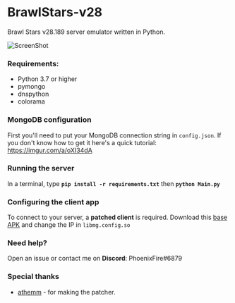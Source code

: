 # BrawlStars-v28

Brawl Stars v28.189 server emulator written in Python.

![ScreenShot](https://cdn.discordapp.com/attachments/817282221177569332/817717138256560188/Screenshot_20210306-131235_Modern_Brawl.jpg) 

### Requirements:
- Python 3.7 or higher
- pymongo
- dnspython
- colorama

### MongoDB configuration
First you'll need to put your MongoDB connection string in `config.json`. If you don't know how to get it here's a quick tutorial: https://imgur.com/a/oXI34dA

### Running the server
In a terminal, type __`pip install -r requirements.txt`__ then __`python Main.py`__

### Configuring the client app
To connect to your server, a **patched client** is required. 
Download this [base APK](https://mega.nz/file/uDoGmLKI#QmTXlIunmwBdGEX30qjuxyBupX_fiWAOoyY-T81jXdo) and change the IP in `libmg.config.so`

### Need help?
Open an issue or contact me on **Discord**: PhoenixFire#6879

### Special thanks
- [athemm](https://github.com/athemm) - for making the patcher.
